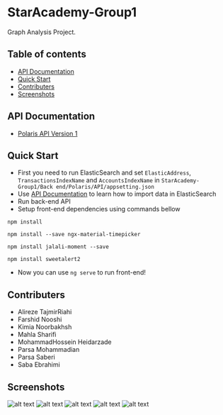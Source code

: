 # StarAcademy-Group1
Graph Analysis Project.

## Table of contents
- [API Documentation](#API-Documentation)
- [Quick Start](#Quick-Start)
- [Contributers](#Contributers)
- [Screenshots](#Screenshots)

## API Documentation
- [Polaris API Version 1](https://app.swaggerhub.com/apis/intenvy/PolarisApi/v1)

## Quick Start
- First you need to run ElasticSearch and set `ElasticAddress`, `TransactionsIndexName` and `AccountsIndexName` in `StarAcademy-Group1/Back end/Polaris/API/appsetting.json`
- Use [API Documentation](#API-Documentation) to learn how to import data in ElasticSearch
- Run back-end API
- Setup front-end dependencies using commands bellow
```
npm install
```
```
npm install --save ngx-material-timepicker
```
```
npm install jalali-moment --save
```
```
npm install sweetalert2
```
- Now you can use `ng serve` to run front-end!

## Contributers
- Alireze TajmirRiahi
- Farshid Nooshi
- Kimia Noorbakhsh
- Mahla Sharifi
- MohammadHossein Heidarzade
- Parsa Mohammadian
- Parsa Saberi
- Saba Ebrahimi
<!--- Special thanks to Danyal Esfini Farahani-->


## Screenshots 
![alt text](https://github.com/Star-Academy/StarAcademy-Group1/blob/master/asset/Screenshot%20(18).png)
![alt text](https://github.com/Star-Academy/StarAcademy-Group1/blob/master/asset/Screenshot%20(13).png)
![alt text](https://github.com/Star-Academy/StarAcademy-Group1/blob/master/asset/Screenshot%20(14).png)
![alt text](https://github.com/Star-Academy/StarAcademy-Group1/blob/master/asset/Screenshot%20(15).png)
![alt text](https://github.com/Star-Academy/StarAcademy-Group1/blob/master/asset/Screenshot%20(17).png)
